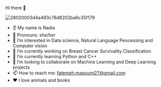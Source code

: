Hi there 👋


![28020003d4a493c78d8202ba6c35f179](https://user-images.githubusercontent.com/88572957/236764096-830c4e04-694f-4e91-a983-616b20a3f1e9.gif)





* 👂 My name is Nadia
* 👩 Pronouns: she/her
* 👀 I’m interested in Data science, Natural Language Peocessing and Computer vision
* 🔭 I’m currently working on Breast Cancer Survivality Classification
* 🌱 I’m currently learning Python and C++
* 🤝 I’m looking to collaborate on Machine Learning and Deep Learning projects
* 📫 How to reach me: fatemeh.masoumi27@gmail.com
* ❤️ I love animals and books
<!---
Nadia-Mas/Nadia-Mas is a ✨ special ✨ repository because its `README.md` (this file) appears on your GitHub profile.
You can click the Preview link to take a look at your changes.
--->


